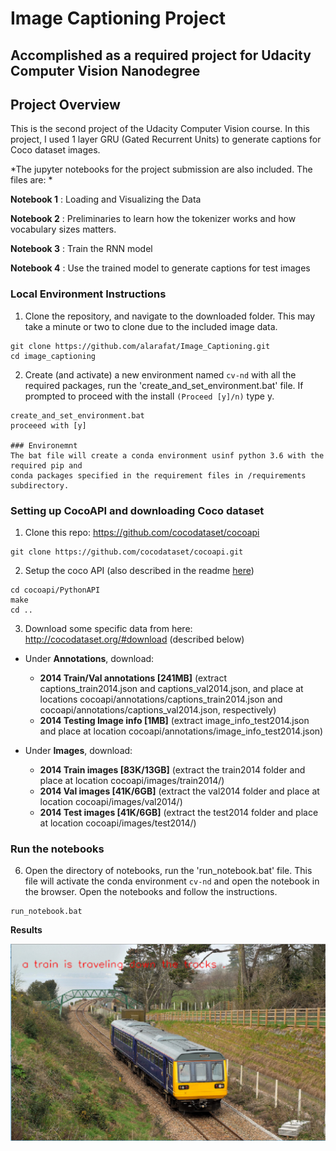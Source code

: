# Image Captioning Project
## Accomplished as a required project for Udacity Computer Vision Nanodegree 

## Project Overview
This is the second project of the Udacity Computer Vision course. 
In this project, I used 1 layer GRU (Gated Recurrent Units) to generate 
captions for Coco dataset images.

*The jupyter notebooks for the project submission are also included. The files are:  * 

__Notebook 1__ : Loading and Visualizing the Data

__Notebook 2__ : Preliminaries to learn how the tokenizer works and how vocabulary sizes matters.

__Notebook 3__ : Train the RNN model

__Notebook 4__ : Use the trained model to generate captions for test images

### Local Environment Instructions


1. Clone the repository, and navigate to the downloaded folder. This may take a minute or two to clone due to the included image data.
```
git clone https://github.com/alarafat/Image_Captioning.git
cd image_captioning
```

2. Create (and activate) a new environment named `cv-nd` with all the required packages, 
run the 'create_and_set_environment.bat' file. If prompted to proceed 
with the install `(Proceed [y]/n)` type y.
```shell
create_and_set_environment.bat
proceeed with [y]

### Environemnt
The bat file will create a conda environment usinf python 3.6 with the required pip and 
conda packages specified in the requirement files in /requirements subdirectory.

```
### Setting up CocoAPI and downloading Coco dataset
1. Clone this repo: https://github.com/cocodataset/cocoapi  
```
git clone https://github.com/cocodataset/cocoapi.git  
```

2. Setup the coco API (also described in the readme [here](https://github.com/cocodataset/cocoapi)) 
```
cd cocoapi/PythonAPI  
make  
cd ..
```

3. Download some specific data from here: http://cocodataset.org/#download (described below)

* Under **Annotations**, download:
  * **2014 Train/Val annotations [241MB]** (extract captions_train2014.json and captions_val2014.json, and place at locations cocoapi/annotations/captions_train2014.json and cocoapi/annotations/captions_val2014.json, respectively)  
  * **2014 Testing Image info [1MB]** (extract image_info_test2014.json and place at location cocoapi/annotations/image_info_test2014.json)

* Under **Images**, download:
  * **2014 Train images [83K/13GB]** (extract the train2014 folder and place at location cocoapi/images/train2014/)
  * **2014 Val images [41K/6GB]** (extract the val2014 folder and place at location cocoapi/images/val2014/)
  * **2014 Test images [41K/6GB]** (extract the test2014 folder and place at location cocoapi/images/test2014/)


### Run the notebooks
6. Open the directory of notebooks, run the 'run_notebook.bat' file. This file will activate the conda environment `cv-nd`
and open the notebook in the browser. Open the notebooks and follow the instructions.
```shell
run_notebook.bat
```

**Results**

<p align="center">
  <img src="./images/result.png" width='100%' height='50%' />
</p>

